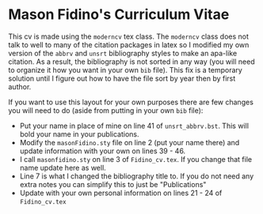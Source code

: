 # Mason Fidino's Curriculum Vitae

This cv is made using the `moderncv` tex class. The `moderncv` class does not talk to well to many of the citation packages in latex so I modified my own version of the `abbrv` and `unsrt` bibliography styles to make an apa-like citation. As a result, the bibliography is not sorted in any way (you will need to organize it how you want in your own `bib` file). This fix is a temporary solution until I figure out how to have the file sort by year then by first author. 

If you want to use this layout for your own purposes there are few changes you will need to do (aside from putting in your own `bib` file):

- Put your name in place of mine on line 41 of `unsrt_abbrv.bst`. This will bold your name in your publications.
- Modify the `masonFidino.sty` file on line 2 (put your name there) and update information with your own on lines 39 - 46.
- I call `masonfidino.sty` on line 3 of `Fidino_cv.tex`. If you change that file name update here as well.
- Line 7 is what I changed the bibliography title to. If you do not need any extra notes you can simplify this to just be "Publications"
- Update with your own personal information on lines 21 - 24 of `Fidino_cv.tex`
